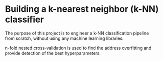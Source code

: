 # Building a k-nearest neighbor (k-NN) classifier

The purpose of this project is to engineer a k-NN classification pipeline from scratch, without using any machine learning libraries.

n-fold nested cross-validation is used to find the address overfitting and provide detection of the best hyperparameters.
